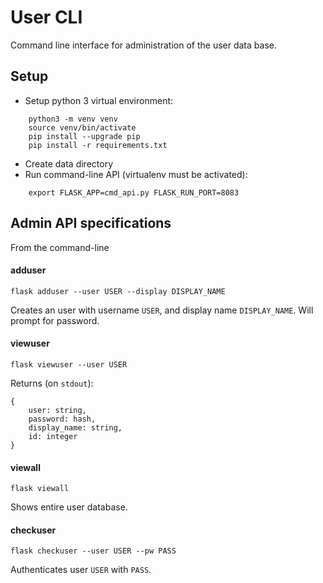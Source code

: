 # User CLI

Command line interface for administration of the user data base.

## Setup

* Setup python 3 virtual environment:

```
    python3 -m venv venv
    source venv/bin/activate
    pip install --upgrade pip
    pip install -r requirements.txt
```

* Create data directory
* Run command-line API (virtualenv must be activated):

```
    export FLASK_APP=cmd_api.py FLASK_RUN_PORT=8083
```

## Admin API specifications

From the command-line

#### adduser

    flask adduser --user USER --display DISPLAY_NAME

Creates an user with username `USER`, and display name `DISPLAY_NAME`.
Will prompt for password.

#### viewuser

    flask viewuser --user USER

Returns (on `stdout`):
```
{
    user: string,
    password: hash,
    display_name: string,
    id: integer
}
```

#### viewall

    flask viewall

Shows entire user database.

#### checkuser

    flask checkuser --user USER --pw PASS

Authenticates user `USER` with `PASS`.
